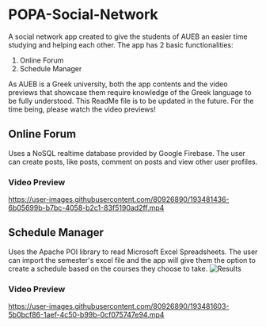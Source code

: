 # POPA-Social-Network
A social network app created to give the students of AUEB an easier time studying and helping each other. The app has 2 basic functionalities:
1) Online Forum
2) Schedule Manager

As AUEB is a Greek university, both the app contents and the video previews that showcase them require knowledge of the Greek language to be fully understood.
This ReadMe file is to be updated in the future. For the time being, please watch the video previews!

## Online Forum
Uses a NoSQL realtime database provided by Google Firebase. The user can create posts, like posts, comment on posts and view other user profiles.

### Video Preview
https://user-images.githubusercontent.com/80926890/193481436-6b05699b-b7bc-4058-b2c1-83f5190ad2ff.mp4

## Schedule Manager
Uses the Apache POI library to read Microsoft Excel Spreadsheets. The user can import the semester's excel file and the app will give them the option to create a schedule based on the courses they choose to take.
![Results](https://user-images.githubusercontent.com/80926890/193481619-4d7c503e-e9f4-4466-b13b-a5a75cb3e872.png)

### Video Preview
https://user-images.githubusercontent.com/80926890/193481603-5b0bcf86-1aef-4c50-b99b-0cf075747e94.mp4
